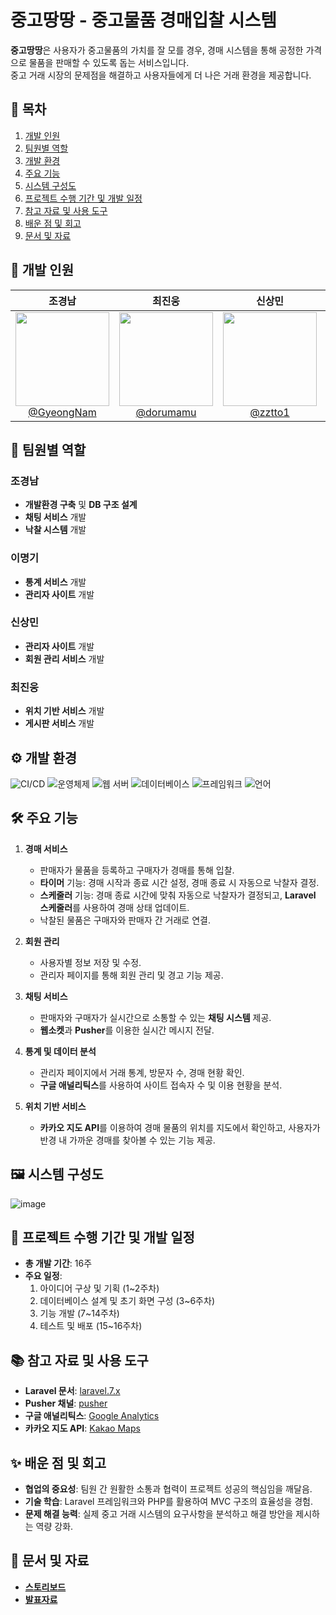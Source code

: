# 중고땅땅 - 중고물품 경매입찰 시스템

**중고땅땅**은 사용자가 중고물품의 가치를 잘 모를 경우, 경매 시스템을 통해 공정한 가격으로 물품을 판매할 수 있도록 돕는 서비스입니다.  
중고 거래 시장의 문제점을 해결하고 사용자들에게 더 나은 거래 환경을 제공합니다.

## 📑 목차
1. [개발 인원](#👥-개발-인원)
2. [팀원별 역할](#🔧-팀원별-역할)
3. [개발 환경](#⚙️-개발-환경)
4. [주요 기능](#🛠-주요-기능)
5. [시스템 구성도](#🖼-시스템-구성도)
6. [프로젝트 수행 기간 및 개발 일정](#📅-프로젝트-수행-기간-및-개발-일정)
7. [참고 자료 및 사용 도구](#📚-참고-자료-및-사용-도구)
8. [배운 점 및 회고](#✨-배운-점-및-회고)
9. [문서 및 자료](#📂-문서-및-자료)

## 👥 개발 인원

| 조경남 | 최진웅 | 신상민 | 이명기 |
|:---:|:---:|:---:|:---:|
| <img src="https://avatars.githubusercontent.com/u/63902992?v=4" height="150" width="150"> <br> [@GyeongNam](https://github.com/GyeongNam) | <img src="https://avatars.githubusercontent.com/u/64189518?v=4" height="150" width="150"> <br>[@dorumamu](https://github.com/dorumamu) | <img src="https://avatars.githubusercontent.com/u/62735118?v=4" height="150" width="150"> <br>[@zztto1](https://github.com/zztto1) | <img src="https://avatars.githubusercontent.com/u/64415555?v=4" height="150" width="150"> <br>[@toropong](https://github.com/toropong) |

## 🔧 팀원별 역할

### 조경남
- **개발환경 구축** 및 **DB 구조 설계** 
- **채팅 서비스** 개발
- **낙찰 시스템** 개발

### 이명기
- **통계 서비스** 개발
- **관리자 사이트** 개발

### 신상민
- **관리자 사이트** 개발 
- **회원 관리 서비스** 개발

### 최진웅
- **위치 기반 서비스** 개발
- **게시판 서비스** 개발

## ⚙️ 개발 환경

![CI/CD](https://img.shields.io/badge/CI%2FCD-Enabled-brightgreen)
![운영체제](https://img.shields.io/badge/OS-CentOS%206.10-blue)
![웹 서버](https://img.shields.io/badge/웹%20서버-Apache%202.2.15-orange)
![데이터베이스](https://img.shields.io/badge/DB-MySQL%205.1.73-blue)
![프레임워크](https://img.shields.io/badge/Framework-Laravel%207.10.3-lightgrey)
![언어](https://img.shields.io/badge/언어-PHP%2C%20HTML%2C%20CSS%2C%20JavaScript%2C%20jQuery-yellow)

## 🛠 주요 기능

1. **경매 서비스**
    - 판매자가 물품을 등록하고 구매자가 경매를 통해 입찰.
    - **타이머** 기능: 경매 시작과 종료 시간 설정, 경매 종료 시 자동으로 낙찰자 결정.
    - **스케줄러** 기능: 경매 종료 시간에 맞춰 자동으로 낙찰자가 결정되고, **Laravel 스케줄러**를 사용하여 경매 상태 업데이트.
    - 낙찰된 물품은 구매자와 판매자 간 거래로 연결.


2. **회원 관리**
    - 사용자별 정보 저장 및 수정.
    - 관리자 페이지를 통해 회원 관리 및 경고 기능 제공.


3. **채팅 서비스**
    - 판매자와 구매자가 실시간으로 소통할 수 있는 **채팅 시스템** 제공.
    - **웹소켓**과 **Pusher**를 이용한 실시간 메시지 전달.


4. **통계 및 데이터 분석**
    - 관리자 페이지에서 거래 통계, 방문자 수, 경매 현황 확인.
    - **구글 애널리틱스**를 사용하여 사이트 접속자 수 및 이용 현황을 분석.


5. **위치 기반 서비스**
    - **카카오 지도 API**를 이용하여 경매 물품의 위치를 지도에서 확인하고, 사용자가 반경 내 가까운 경매를 찾아볼 수 있는 기능 제공.

## 🖼 시스템 구성도
![image](https://user-images.githubusercontent.com/63902992/143731056-401abcd5-d72e-46ac-8a95-096aa6ccfee2.png)

## 📅 프로젝트 수행 기간 및 개발 일정
- **총 개발 기간**: 16주
- **주요 일정**:
    1. 아이디어 구상 및 기획 (1~2주차)
    2. 데이터베이스 설계 및 초기 화면 구성 (3~6주차)
    3. 기능 개발 (7~14주차)
    4. 테스트 및 배포 (15~16주차)

## 📚 참고 자료 및 사용 도구

- **Laravel 문서**: [laravel.7.x](https://laravel.kr/docs/7.x)
- **Pusher 채널**: [pusher](https://pusher.com/channels)
- **구글 애널리틱스**: [Google Analytics](https://analytics.google.com)
- **카카오 지도 API**: [Kakao Maps](https://developers.kakao.com/docs/latest/ko/map)

## ✨ 배운 점 및 회고

- **협업의 중요성**: 팀원 간 원활한 소통과 협력이 프로젝트 성공의 핵심임을 깨달음.
- **기술 학습**: Laravel 프레임워크와 PHP를 활용하여 MVC 구조의 효율성을 경험.
- **문제 해결 능력**: 실제 중고 거래 시스템의 요구사항을 분석하고 해결 방안을 제시하는 역량 강화.

## 📂 문서 및 자료

- **[스토리보드](./docs/스토리보드.pptx)**
- **[발표자료](./docs/중고땅땅%20발표자료.pptx)**
